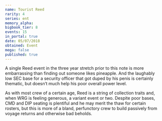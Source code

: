 ```yaml
---
name: Tourist Reed
rarity: 4
series: ent
memory_alpha:
bigbook_tier: 8
events: 15
in_portal: true
date: 05/07/2018
obtained: Event
mega: false
published: true
---
```


A single Reed event in the three year stretch prior to this note is more embarrassing than finding out someone likes pineapple. And the laughably low SEC base for a security officer that got duped by his penis is certainly thematic, but doesn’t much help his poor overall power level.

As with most crew of a certain age, Reed is a string of collection traits and, when WRG is feeling generous, a variant event or two. Despite poor bases, CMD and DIP seating is plentiful and he may merit the thaw for certain rosters, but this is more of a bland, perfunctory crew to build passively from voyage returns and otherwise bad beholds.
